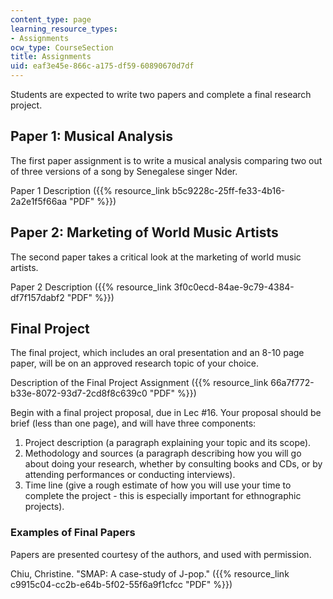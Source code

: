 ```yaml
---
content_type: page
learning_resource_types:
- Assignments
ocw_type: CourseSection
title: Assignments
uid: eaf3e45e-866c-a175-df59-60890670d7df
---
```


Students are expected to write two papers and complete a final research project.

Paper 1: Musical Analysis
-------------------------

The first paper assignment is to write a musical analysis comparing two out of three versions of a song by Senegalese singer Nder.

Paper 1 Description ({{% resource_link b5c9228c-25ff-fe33-4b16-2a2e1f5f66aa "PDF" %}})

Paper 2: Marketing of World Music Artists
-----------------------------------------

The second paper takes a critical look at the marketing of world music artists.

Paper 2 Description ({{% resource_link 3f0c0ecd-84ae-9c79-4384-df7f157dabf2 "PDF" %}})

Final Project
-------------

The final project, which includes an oral presentation and an 8-10 page paper, will be on an approved research topic of your choice.

Description of the Final Project Assignment ({{% resource_link 66a7f772-b33e-8072-93d7-2cd8f8c639c0 "PDF" %}})

Begin with a final project proposal, due in Lec #16. Your proposal should be brief (less than one page), and will have three components:

1.  Project description (a paragraph explaining your topic and its scope).
2.  Methodology and sources (a paragraph describing how you will go about doing your research, whether by consulting books and CDs, or by attending performances or conducting interviews).
3.  Time line (give a rough estimate of how you will use your time to complete the project - this is especially important for ethnographic projects).

### Examples of Final Papers

Papers are presented courtesy of the authors, and used with permission.

Chiu, Christine. "SMAP: A case-study of J-pop." ({{% resource_link c9915c04-cc2b-e64b-5f02-55f6a9f1cfcc "PDF" %}})
